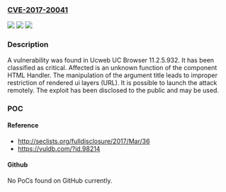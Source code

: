 ### [CVE-2017-20041](https://cve.mitre.org/cgi-bin/cvename.cgi?name=CVE-2017-20041)
![](https://img.shields.io/static/v1?label=Product&message=UC%20Browser&color=blue)
![](https://img.shields.io/static/v1?label=Version&message=11.2.5.932%20&color=brightgreen)
![](https://img.shields.io/static/v1?label=Vulnerability&message=CWE-1021%20Improper%20Restriction%20of%20Rendered%20UI%20Layers&color=brightgreen)

### Description

A vulnerability was found in Ucweb UC Browser 11.2.5.932. It has been classified as critical. Affected is an unknown function of the component HTML Handler. The manipulation of the argument title leads to improper restriction of rendered ui layers (URL). It is possible to launch the attack remotely. The exploit has been disclosed to the public and may be used.

### POC

#### Reference
- http://seclists.org/fulldisclosure/2017/Mar/36
- https://vuldb.com/?id.98214

#### Github
No PoCs found on GitHub currently.

